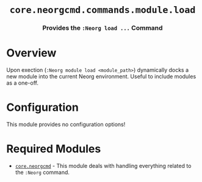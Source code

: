 <div align="center">

# `core.neorgcmd.commands.module.load`

### Provides the `:Neorg load ...` Command





</div>

# Overview

Upon exection (`:Neorg module load <module_path>`) dynamically docks a new module
into the current Neorg environment. Useful to include modules as a one-off.

# Configuration

This module provides no configuration options!

# Required Modules

- [`core.neorgcmd`](https://github.com/nvim-neorg/neorg/wiki/Neorgcmd-Module) - This module deals with handling everything related to the `:Neorg` command.

